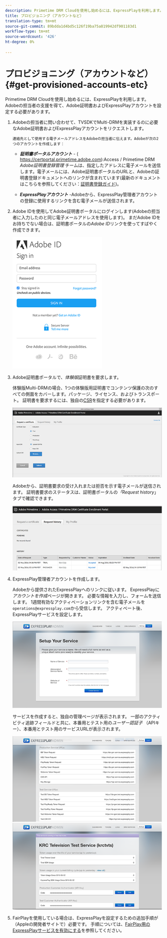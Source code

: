 ```yaml
---
description: Primetime DRM Cloudを使用し始めるには、ExpressPlayを利用します。Adobeの担当者の支援を得て、Adobe証明書およびExpressPlayアカウントを設定する必要があります。
title: プロビジョニング（アカウントなど）
translation-type: tm+mt
source-git-commit: 89bdda1d4bd5c126f19ba75a819942df901183d1
workflow-type: tm+mt
source-wordcount: '426'
ht-degree: 0%

---
```



# プロビジョニング（アカウントなど） {#get-provisioned-accounts-etc}

Primetime DRM Cloudを使用し始めるには、ExpressPlayを利用します。Adobeの担当者の支援を得て、Adobe証明書およびExpressPlayアカウントを設定する必要があります。

1. Adobeの担当者に問い合わせて、TVSDKでMulti-DRMを実装するのに必要なAdobe証明書およびExpressPlayアカウントをリクエストします。

       連絡先として使用する電子メールアドレスをAdobeの担当者に伝えます。Adobeが次の2つのアカウントを作成します：
   
   * ***証明書ポータルアカウント*** - ( <span></span>https://certportal.primetime.adobe.com):Access / Primetime DRM *Adobe証明書登録管理* チームは、指定したアドレスに電子メールを送信します。電子メールには、Adobe証明書ポータルのURLと、Adobeの証明書登録ドキュメントへのリンクが含まれています(最新のドキュメントはこちらを参照してください：[証明書登録ガイド](../../../digital-rights-management/certificate-enrollment-guide/about-certs.md))。

   * ***ExpressPlayアカウント*** -Adobeから、ExpressPlay管理者アカウントの登録に使用するリンクを含む電子メールが送信されます。

1. Adobe IDを使用してAdobe証明書ポータルにログインします(Adobeの担当者に入力したのと同じ電子メールアドレスを使用します)。 まだAdobe IDをお持ちでない場合は、証明書ポータルの&#x200B;*Adobe ID*&#x200B;リンクを使ってすばやく作成できます。

   <!--<a id="fig_mst_gtj_wv"></a>-->

   ![](assets/cert_portal_sign-in-page-web.png)

1. Adobe証明書ポータルで、*体験版*&#x200B;証明書を要求します。

   体験版Multi-DRMの場合、1つの体験版用証明書でコンテンツ保護の次のすべての側面をカバーします。パッケージ、ライセンス、およびトランスポート。 証明書を要求するには、独自の[CSR](../../../digital-rights-management/certificate-enrollment-guide/request-certs/gen-cert-signing-req.md)を指定する必要があります。
   <!--<a id="fig_op1_xwj_wv"></a>-->

   ![](assets/cert_portal_trial_request-web.png)

   Adobeから、証明書要求の受け入れまたは拒否を示す電子メールが送信されます。 証明書要求のステータスは、証明書ポータルの&#x200B;*「Request history*」タブで確認できます。
   <!--<a id="fig_gkl_myj_wv"></a>-->

   ![](assets/cert_portal_request_history-web.png)

1. ExpressPlay管理者アカウントを作成します。

   Adobeから提供されたExpressPlayへのリンクに従います。 ExpressPlayに&#x200B;*アカウントを作成*&#x200B;ページが開きます。 必要な情報を入力し、フォームを送信します。 1週間有効なアクティベーションリンクを含む電子メールを`operations@expressplay.com`から受信します。 アクティベート後、ExpressPlayサービスを設定します。
   <!--<a id="fig_cjl_ztk_wv"></a>-->

   ![](assets/expressplay_create_service-web.png)

   サービスを作成すると、独自の管理ページが表示されます。 一部のアクティビティ追跡フィールドと共に、本番用とテスト用の&#x200B;*ユーザー認証子* （APIキー）、本番用とテスト用のサービスURLが表示されます。

   <!--<a id="fig_c5h_xdl_wv"></a>-->

   ![](assets/expressplay_admin_dashboard_2-web.png) ![](assets/expressplay_admin_dashboard-web.png)

1. FairPlayを使用している場合は、ExpressPlayを設定するための追加手順が（Appleの開発者サイトで）必要です。 手順については、[FairPlay用のExpressPlayサービスを有効にする](../../multi-drm-workflows/p-l-and-p/fairplay-workflow.md#enable-expressplay-service-for-fairplay)を参照してください。
